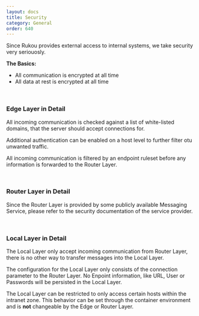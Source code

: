 ```yaml
---
layout: docs
title: Security
category: General
order: 640
---
```


Since Rukou provides external access to internal systems, we take security very seriouosly.

**The Basics:**

* All communication is encrypted at all time
* All data at rest is encrypted at all time

<br>

### Edge Layer in Detail

All incoming communication is checked against a list of white-listed domains, that the server should accept connections for.

Additional authentication can be enabled on a host level to further filter otu unwanted traffic.

All incoming communication is filtered by an endpoint ruleset before any information is forwarded to the Router Layer.

<br>

### Router Layer in Detail

Since the Router Layer is provided by some publicly available Messaging Service, please refer to the security documentation of the service provider.

<br>

### Local Layer in Detail

The Local Layer only accept incoming communication from Router Layer, there is no other way to transfer messages into the Local Layer.

The configuration for the Local Layer only consists of the connection parameter to the Router Layer. No Enpoint information, like URL, User or Passwords will be persisted in the Local Layer.

The Local Layer can be restricted to only access certain hosts within the intranet zone. This behavior can be set through the container environment and is **not** changeable by the Edge or Router Layer.